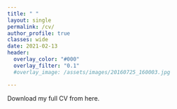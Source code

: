 ```yaml
---
title: " "
layout: single
permalink: /cv/
author_profile: true
classes: wide
date: 2021-02-13
header:
  overlay_color: "#000"
  overlay_filter: "0.1"
  #overlay_image: /assets/images/20160725_160003.jpg

---
```


Download my full CV from here.

